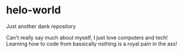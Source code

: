 # helo-world
Just another dank repository 

Can't really say much about myself, I just love computers and tech!
Learning how to code from bassically nothing is a royal pain in the ass!
